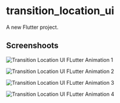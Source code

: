 # transition_location_ui

A new Flutter project.

## Screenshoots

![Transition Location UI FLutter Animation 1](https://github.com/Kumail-Raza-Bangash/transition_location_ui/assets/60749099/40d5f5d1-a369-4628-91bb-e42acb37dbf5)

![Transition Location UI FLutter Animation 2](https://github.com/Kumail-Raza-Bangash/transition_location_ui/assets/60749099/af3b4fbc-01aa-40e3-a28b-b38f1eca7fc9)

![Transition Location UI FLutter Animation 3](https://github.com/Kumail-Raza-Bangash/transition_location_ui/assets/60749099/526c631f-663b-45ee-9b1c-2467ca889cd4)

![Transition Location UI FLutter Animation 4](https://github.com/Kumail-Raza-Bangash/transition_location_ui/assets/60749099/39b66388-fcc7-4ca5-8a7c-f8bbb026b92f)

